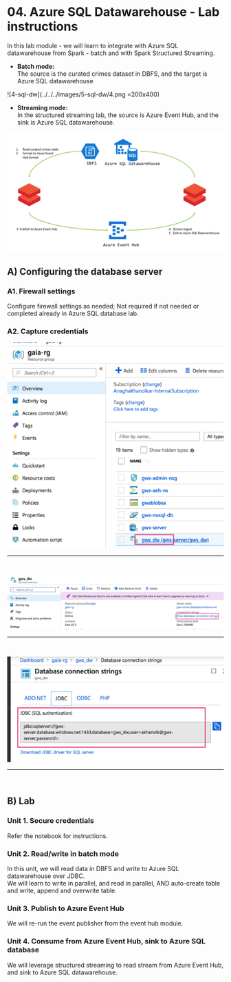# 04. Azure SQL Datawarehouse - Lab instructions

In this lab module - we will learn to integrate with Azure SQL datawarehouse from Spark - batch and with Spark Structured Streaming.  
- **Batch mode:**<br>
The source is the curated crimes dataset in DBFS, and the target is Azure SQL datawarehouse<br>

![4-sql-dw](../../../images/5-sql-dw/4.png =200x400)
<br>

- **Streaming mode:**<br>
In the structured streaming lab, the source is Azure Event Hub, and the sink is Azure SQL datawarehouse.<br>

![5-sql-dw](../../../images/5-sql-dw/5.png)
<br>


## A) Configuring the database server
### A1. Firewall settings 
Configure firewall settings as needed; Not required if not needed or completed already in Azure SQL database lab.

### A2. Capture credentials

![1-sql-dw](../../../images/5-sql-dw/1.png)
<br>
<hr>
<br>

![2-sql-dw](../../../images/5-sql-dw/2.png)
<br>
<hr>
<br>

![3-sql-dw](../../../images/5-sql-dw/3.png)
<br>
<hr>
<br>


## B) Lab

### Unit 1. Secure credentials
Refer the notebook for instructions.

### Unit 2. Read/write in batch mode 
In this unit, we will read data in DBFS and write to Azure SQL datawarehouse over JDBC.<br>
We will learn to write in parallel, and read in parallel, AND auto-create table and write, append and overwrite table.

### Unit 3. Publish to Azure Event Hub
We will re-run the event publisher from the event hub module.

### Unit 4. Consume from Azure Event Hub, sink to Azure SQL database
We will leverage structured streaming to read stream from Azure Event Hub, and sink to Azure SQL datawarehouse.

